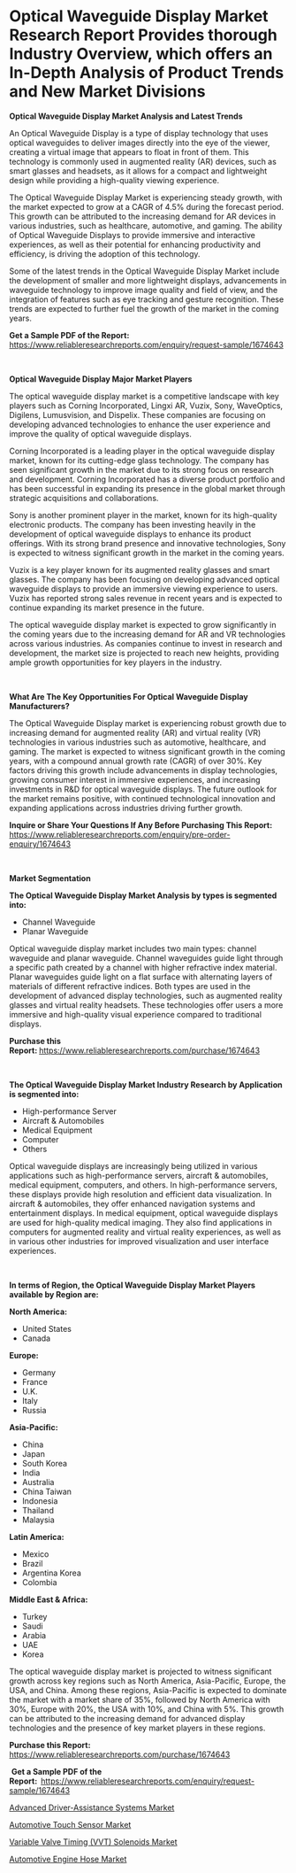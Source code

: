 <p><h1>Optical Waveguide Display Market Research Report Provides thorough Industry Overview, which offers an In-Depth Analysis of Product Trends and New Market Divisions</h1></p><p><strong>Optical Waveguide Display Market Analysis and Latest Trends</strong></p>
<p><p>An Optical Waveguide Display is a type of display technology that uses optical waveguides to deliver images directly into the eye of the viewer, creating a virtual image that appears to float in front of them. This technology is commonly used in augmented reality (AR) devices, such as smart glasses and headsets, as it allows for a compact and lightweight design while providing a high-quality viewing experience.</p><p>The Optical Waveguide Display Market is experiencing steady growth, with the market expected to grow at a CAGR of 4.5% during the forecast period. This growth can be attributed to the increasing demand for AR devices in various industries, such as healthcare, automotive, and gaming. The ability of Optical Waveguide Displays to provide immersive and interactive experiences, as well as their potential for enhancing productivity and efficiency, is driving the adoption of this technology.</p><p>Some of the latest trends in the Optical Waveguide Display Market include the development of smaller and more lightweight displays, advancements in waveguide technology to improve image quality and field of view, and the integration of features such as eye tracking and gesture recognition. These trends are expected to further fuel the growth of the market in the coming years.</p></p>
<p><strong>Get a Sample PDF of the Report:&nbsp;</strong> <a href="https://www.reliableresearchreports.com/enquiry/request-sample/1674643">https://www.reliableresearchreports.com/enquiry/request-sample/1674643</a></p>
<p>&nbsp;</p>
<p><strong>Optical Waveguide Display Major Market Players</strong></p>
<p><p>The optical waveguide display market is a competitive landscape with key players such as Corning Incorporated, Lingxi AR, Vuzix, Sony, WaveOptics, Digilens, Lumusvision, and Dispelix. These companies are focusing on developing advanced technologies to enhance the user experience and improve the quality of optical waveguide displays.</p><p>Corning Incorporated is a leading player in the optical waveguide display market, known for its cutting-edge glass technology. The company has seen significant growth in the market due to its strong focus on research and development. Corning Incorporated has a diverse product portfolio and has been successful in expanding its presence in the global market through strategic acquisitions and collaborations.</p><p>Sony is another prominent player in the market, known for its high-quality electronic products. The company has been investing heavily in the development of optical waveguide displays to enhance its product offerings. With its strong brand presence and innovative technologies, Sony is expected to witness significant growth in the market in the coming years.</p><p>Vuzix is a key player known for its augmented reality glasses and smart glasses. The company has been focusing on developing advanced optical waveguide displays to provide an immersive viewing experience to users. Vuzix has reported strong sales revenue in recent years and is expected to continue expanding its market presence in the future.</p><p>The optical waveguide display market is expected to grow significantly in the coming years due to the increasing demand for AR and VR technologies across various industries. As companies continue to invest in research and development, the market size is projected to reach new heights, providing ample growth opportunities for key players in the industry.</p></p>
<p>&nbsp;</p>
<p><strong>What Are The Key Opportunities For Optical Waveguide Display Manufacturers?</strong></p>
<p><p>The Optical Waveguide Display market is experiencing robust growth due to increasing demand for augmented reality (AR) and virtual reality (VR) technologies in various industries such as automotive, healthcare, and gaming. The market is expected to witness significant growth in the coming years, with a compound annual growth rate (CAGR) of over 30%. Key factors driving this growth include advancements in display technologies, growing consumer interest in immersive experiences, and increasing investments in R&D for optical waveguide displays. The future outlook for the market remains positive, with continued technological innovation and expanding applications across industries driving further growth.</p></p>
<p><strong>Inquire or Share Your Questions If Any Before Purchasing This Report:</strong> <a href="https://www.reliableresearchreports.com/enquiry/pre-order-enquiry/1674643">https://www.reliableresearchreports.com/enquiry/pre-order-enquiry/1674643</a></p>
<p>&nbsp;</p>
<p><strong>Market Segmentation</strong></p>
<p><strong>The Optical Waveguide Display Market Analysis by types is segmented into:</strong></p>
<p><ul><li>Channel Waveguide</li><li>Planar Waveguide</li></ul></p>
<p><p>Optical waveguide display market includes two main types: channel waveguide and planar waveguide. Channel waveguides guide light through a specific path created by a channel with higher refractive index material. Planar waveguides guide light on a flat surface with alternating layers of materials of different refractive indices. Both types are used in the development of advanced display technologies, such as augmented reality glasses and virtual reality headsets. These technologies offer users a more immersive and high-quality visual experience compared to traditional displays.</p></p>
<p><strong>Purchase this Report:&nbsp;</strong><a href="https://www.reliableresearchreports.com/purchase/1674643">https://www.reliableresearchreports.com/purchase/1674643</a></p>
<p>&nbsp;</p>
<p><strong>The Optical Waveguide Display Market Industry Research by Application is segmented into:</strong></p>
<p><ul><li>High-performance Server</li><li>Aircraft & Automobiles</li><li>Medical Equipment</li><li>Computer</li><li>Others</li></ul></p>
<p><p>Optical waveguide displays are increasingly being utilized in various applications such as high-performance servers, aircraft & automobiles, medical equipment, computers, and others. In high-performance servers, these displays provide high resolution and efficient data visualization. In aircraft & automobiles, they offer enhanced navigation systems and entertainment displays. In medical equipment, optical waveguide displays are used for high-quality medical imaging. They also find applications in computers for augmented reality and virtual reality experiences, as well as in various other industries for improved visualization and user interface experiences.</p></p>
<p>&nbsp;</p>
<p><strong>In terms of Region, the Optical Waveguide Display Market Players available by Region are:</strong></p>
<p>
    <p> <strong> North America: </strong>
        <ul>
            <li>United States</li>
            <li>Canada</li>
        </ul>
        </p> 
    <p> <strong> Europe: </strong>
        <ul>
            <li>Germany</li>
            <li>France</li>
            <li>U.K.</li>
            <li>Italy</li>
            <li>Russia</li>
        </ul>
        </p> 
    <p> <strong> Asia-Pacific: </strong>
        <ul>
            <li>China</li>
            <li>Japan</li>
            <li>South Korea</li>
            <li>India</li>
            <li>Australia</li>
            <li>China Taiwan</li>
            <li>Indonesia</li>
            <li>Thailand</li>
            <li>Malaysia</li>
        </ul>
        </p> 
    <p> <strong> Latin America: </strong>
        <ul>
            <li>Mexico</li>
            <li>Brazil</li>
            <li>Argentina Korea</li>
            <li>Colombia</li>
        </ul>
        </p> 
    <p> <strong> Middle East & Africa: </strong>
        <ul>
            <li>Turkey</li>
            <li>Saudi</li>
            <li>Arabia</li>
            <li>UAE</li>
            <li>Korea</li>
        </ul>
    </p>
    </p>
<p><p>The optical waveguide display market is projected to witness significant growth across key regions such as North America, Asia-Pacific, Europe, the USA, and China. Among these regions, Asia-Pacific is expected to dominate the market with a market share of 35%, followed by North America with 30%, Europe with 20%, the USA with 10%, and China with 5%. This growth can be attributed to the increasing demand for advanced display technologies and the presence of key market players in these regions.</p></p>
<p><strong>Purchase this Report: </strong><a href="https://www.reliableresearchreports.com/purchase/1674643">https://www.reliableresearchreports.com/purchase/1674643</a></p>
<p>&nbsp;<strong>Get a Sample PDF of the Report:&nbsp;&nbsp;</strong><a href="https://www.reliableresearchreports.com/enquiry/request-sample/1674643">https://www.reliableresearchreports.com/enquiry/request-sample/1674643</a></p>
<p><strong></strong></p>
<p><p><a href="https://github.com/johnbach50/Market-Research-Report-List-2/blob/main/advanced-driver-assistance-systems-market.md">Advanced Driver-Assistance Systems Market</a></p><p><a href="https://github.com/GroverBarry/Market-Research-Report-List-4/blob/main/automotive-touch-sensor-market.md">Automotive Touch Sensor Market</a></p><p><a href="https://github.com/lylyparadise/Market-Research-Report-List-2/blob/main/variable-valve-timing-vvt-solenoids-market.md">Variable Valve Timing (VVT) Solenoids Market</a></p><p><a href="https://github.com/pjcfca/Market-Research-Report-List-1/blob/main/automotive-engine-hose-market.md">Automotive Engine Hose Market</a></p></p>